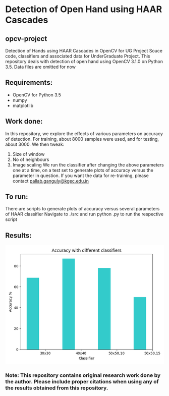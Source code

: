# Detection of Open Hand using HAAR Cascades
## opcv-project
Detection of Hands using HAAR Cascades in OpenCV for UG Project
Souce code, classifiers and associated data for UnderGraduate Project. This repository deals with detection of open hand
using OpenCV 3.1.0 on Python 3.5. Data files are omitted for now

## Requirements: 
* OpenCV for Python 3.5
* numpy
* matplotlib

## Work done:
In this repository, we explore the effects of various parameters on accuracy of detection. For training, about 8000 samples were used, and for testing, about 3000. We then tweak:
1. Size of window
2. No of neighbours 
3. Image scaling
We run the classifier after changing the above parameters one at a time, on a test set to generate plots of accuracy versus the parameter in question.
If you want the data for re-training, please contact pallab.ganguly@kgec.edu.in

## To run:
There are scripts to generate plots of accuracy versus several parameters of HAAR classifier
Navigate to ./src and run python <filename>.py to run the respective script

## Results:
![GitHub Logo](/graphs/diffclassifier.png)

### Note: This repository contains original research work done by the author. Please include proper citations when using any of the results obtained from this repository.
